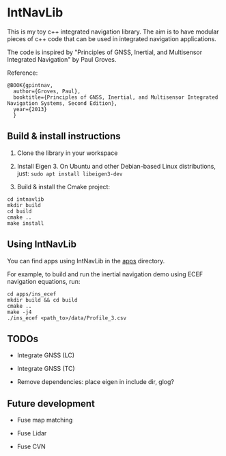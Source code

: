 # IntNavLib

This is my toy c++ integrated navigation library.
The aim is to have modular pieces of c++ code that can be used in integrated navigation applications.

The code is inspired by "Principles of GNSS, Inertial, and Multisensor Integrated Navigation" by Paul Groves.

Reference: 

```
@BOOK{gpintnav,
  author={Groves, Paul},
  booktitle={Principles of GNSS, Inertial, and Multisensor Integrated Navigation Systems, Second Edition},
  year={2013}
  }
```

## Build & install instructions

1) Clone the library in your workspace

2) Install Eigen 3. On Ubuntu and other Debian-based Linux distributions, just: `sudo apt install libeigen3-dev`

3) Build & install the Cmake project:
```
cd intnavlib
mkdir build
cd build
cmake ..
make install
```

## Using IntNavLib

You can find apps using IntNavLib in the [apps](/apps/) directory.

For example, to build and run the inertial navigation demo using ECEF navigation equations, run: 

```
cd apps/ins_ecef
mkdir build && cd build
cmake ..
make -j4
./ins_ecef <path_to>/data/Profile_3.csv
```


## TODOs

- Integrate GNSS (LC)

- Integrate GNSS (TC)

- Remove dependencies: place eigen in include dir, glog?

## Future development

- Fuse map matching

- Fuse Lidar

- Fuse CVN